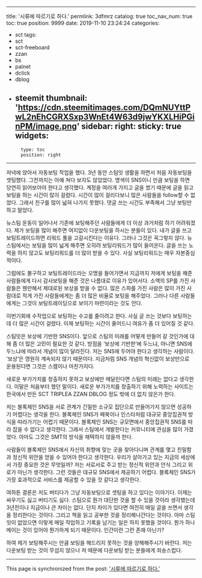 
---
title: '시류에 따르기로 하다.'
permlink: 3dfmrz
catalog: true
toc_nav_num: true
toc: true
position: 9999
date: 2019-11-10 23:24:24
categories:
- sct
tags:
- sct
- sct-freeboard
- zzan
- bs
- palnet
- dclick
- dblog
- steemit
thumbnail: 'https://cdn.steemitimages.com/DQmNUYttPwL2nEhCGRXSxp3WnEt4W63d9jwYKXLHiPGinPM/image.png'
sidebar:
    right:
        sticky: true
widgets:
    -
        type: toc
        position: right
---


저녁에 앉아서 자동보팅 작업을 했다. 3년 동안 스팀잇 생활을 하면서 처음 자동보팅을 셋팅했다. 그전까지는 아예 쳐다 보지도 않았었다. 명색이 SNS이니 만큼 보팅을 하면 당연히 읽어보아야 한다고 생각했다. 계정을 여러개 가지고 글을 썼기 때문에 글을 읽고 보팅을 하는 시간이 많이 걸렸다. 시간이 많이 걸리다보니 많은 사람들을 follow할 수 없었다. 그래서 친구를 많이 넓혀 나가지 못했다. 댓글 쓰는 시간도 부족해서 그냥 보팅만 하고 말았다. 

뉴스팀 운동이 일어나서 기존에 보팅해주던 사람들에게 더 이상 과거처럼 하기 어려워졌다. 제가 보팅을 많이 해주면 여지없이 다운보팅을 하시는 분들이 있다. 내가 글을 쓰고 보팅트레이드하면 리워드 풀을 고갈시킨다는 이유다. 그러나 그것은 꼭그렇지 않다. 뉴스팀에서는 보팅을 많이 넓게 해주면 오히려 보팅리워드가 많이 들어온다. 글을 쓰는 노력을 하지 않고도 보팅리워드를 더 많이 받을 수 있다. 사실 보팅리워드는 매우 자본중심적이다. 

그럼에도 불구하고 보팅트레이드라는 오명을 들어가면서 지금까지 저에게 보팅을 해준사람들에게 다시 감사보팅을 해준 것은 나름대로 이유가 있어서다. 소액의 SP를 가진 사람들은 웬만해서 제대로된 보상을 받을 수 없다. 많은 스파를 가진 사람은 많이 가진 사람대로 적게 가진 사람들에게는 좀 더 많은 비율로 보팅을 해주었다. 그러나 다른 사람들에게는 그것이 보팅트레이딩으로 보이기 마련이라는 것도 안다. 

이번기회에 수작업으로 보팅하는 수고를 줄이려고 한다. 사실 글 쓰는 것보다 보팅하는데 더 많은 시간이 걸렸다. 이제 보팅하는 시간이 줄어드니 여유가 좀 더 있어질 것 같다. 

스팀잇은 보상에 기반한 SNS이다. 앞으로 스팀의 미래를 어떻게 만들어 갈 것인가에 대해 좀 더 많은 고민이 필요한 것 같다. 방점을 ‘보상에 기반한’에 두느냐, 아니면 SNS에 두느냐에 따라서 개념이 많이 달라진다. 저는 SNS에 두어야 한다고 생각하는 사람이다. ‘보상’은 영원히 계속되지 않기 때문이다. 지금처럼 SNS 개념의 혁신없이 보상만으로 운용된다면 그것은 스캠이나 마찬가지다. 

새로운 부가가치를 창출하지 못하고 보상에만 메달린다면 스팀의 미래는 없다고 생각한다. 이말은 처음부터 했던 말이다. 새로운 부가가치를 창출하기 위해 노력하는 사이트는 한국에서 만든 SCT TRIPLEA ZZAN DBLOG 정도 밖에 더 없지 않은가 한다. 

저는 블록체인 SNS을 서로 관계가 긴밀한 소규모 집단으로 만들어가지 않으면 성공하기 어렵다는 생각을 한다. 블록체인 SNS가 페북이나 인스타처럼 대규모 중앙집권적 방식을 따라가기는 어렵기 때문이다. 블록체인 SNS는 규모면에서 중앙집권적 SNS를 따라 잡을 수 없다고 생각한다. 그래서 스팀에서 개발한다는 커뮤니티에 관심을 많이 가졌었다. 아마도 그것은 SMT의 방식을 채택하지 않을까 한다. 

사람들이 블록체인 SNS에서 자신의 취향에 맞는 곳을 찾아다니며 관계를 맺고 친밀함과 정신적 위안을 얻을 수 있어야 한다고 생각한다. 우리가 살아가고 있는 지금의 세상에서 가장 중요한 것은 무엇일까? 저는 서로서로 주고 받는 정신적 위안과 안식 그리고 위로가 아닌가 생각한다. 그런 것들은 대규모 SNS에서 제공하기 어렵다. 블록체인 SNS가 가장 효과적으로 서비스를 제공할 수 있을 것 같다고 생각한다. 

여하튼 결론은 저도 버티다가 그냥 자동보팅으로 셋팅을 하고 있다는 이야기다. 이제는 싸우기도 싫고 버티기도 싫다. 스팀으로 뭔가 대단한 것을 할 수 있을 것이라 생각했는데 3년전이나 지금이나 큰 차이는 없다. 단지 차이가 있다면 여전히 매일 글을 쓰면서 생각을 정리한다는 것이다. 그리고 책을 읽고 공부한 것을 정리해나간다는 것이다. 아마 스팀잇이 없었으면 이렇게 매일 작업하고 기록을 남기는 일은 하지 못했을 것이다. 뭔가 하나 메이는 것이 있어야 뭔가하게 되기 때문이다. 인간이란 그런 존재 아닌가?

하여 제가 보팅해주시는 만큼 보팅을 해드리지 못하는 것을 양해해주시기 바란다. 저는 다운보팅 받는 것이 무섭지 않으나 저 때문에 다운보팅 받는 분들에게 죄송스럽다.

- - -

This page is synchronized from the post: ['시류에 따르기로 하다.'](https://steemit.com/@oldstone/3dfmrz)
